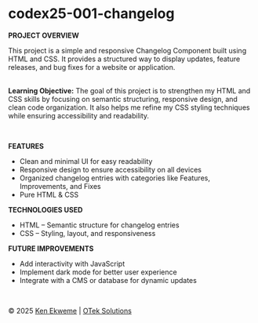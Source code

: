 # codex25-001-changelog

<p><strong>PROJECT OVERVIEW</strong></p>
This project is a simple and responsive Changelog Component built using HTML and CSS. It provides a structured way to display updates, feature releases, and bug fixes for a website or application.
<br><br>
<p><strong>Learning Objective:</strong> The goal of this project is to strengthen my HTML and CSS skills by focusing on semantic structuring, responsive design, and clean code organization. It also helps me refine my CSS styling techniques while ensuring accessibility and readability.</p>
<br>
<p><strong>FEATURES</strong></p>
<ul>
  <li>Clean and minimal UI for easy readability</li>
  <li>Responsive design to ensure accessibility on all devices</li>
  <li>Organized changelog entries with categories like Features, Improvements, and Fixes</li>
  <li>Pure HTML & CSS</li>
</ul>
<p><strong>TECHNOLOGIES USED</strong></p>
<ul>
  <li>HTML – Semantic structure for changelog entries</li>
  <li>CSS – Styling, layout, and responsiveness</li>
</ul>
<p><strong>FUTURE IMPROVEMENTS</strong></p>
<ul>
  <li>Add interactivity with JavaScript</li>
  <li>Implement dark mode for better user experience</li>
  <li>Integrate with a CMS or database for dynamic updates</li>
</ul>
<br>
<footer>
  <p>&copy; 2025 <a href="https://www.linkedin.com/in/ekweme-ken" target="_blank">Ken Ekweme</a> &#124; <a href="https://www.oteksolutions.net" target="_blank">OTek Solutions</a></p>
</footer>
